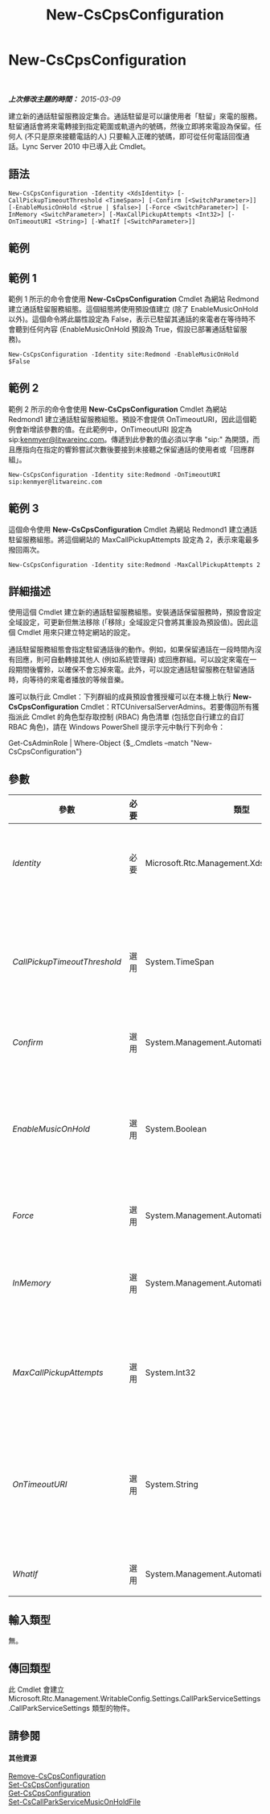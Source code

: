 ﻿---
title: New-CsCpsConfiguration
TOCTitle: New-CsCpsConfiguration
ms:assetid: bc740858-0e00-48ae-883e-67b3b7a03528
ms:mtpsurl: https://technet.microsoft.com/zh-tw/library/Gg412919(v=OCS.15)
ms:contentKeyID: 49292133
ms.date: 08/10/2015
mtps_version: v=OCS.15
ms.translationtype: HT
---

# New-CsCpsConfiguration

 

_**上次修改主題的時間：** 2015-03-09_

建立新的通話駐留服務設定集合。通話駐留是可以讓使用者「駐留」來電的服務。駐留通話會將來電轉接到指定範圍或軌道內的號碼，然後立即將來電設為保留。任何人 (不只是原來接聽電話的人) 只要輸入正確的號碼，即可從任何電話回復通話。Lync Server 2010 中已導入此 Cmdlet。

## 語法

    New-CsCpsConfiguration -Identity <XdsIdentity> [-CallPickupTimeoutThreshold <TimeSpan>] [-Confirm [<SwitchParameter>]] [-EnableMusicOnHold <$true | $false>] [-Force <SwitchParameter>] [-InMemory <SwitchParameter>] [-MaxCallPickupAttempts <Int32>] [-OnTimeoutURI <String>] [-WhatIf [<SwitchParameter>]]

## 範例

## 範例 1

範例 1 所示的命令會使用 **New-CsCpsConfiguration** Cmdlet 為網站 Redmond 建立通話駐留服務組態。這個組態將使用預設值建立 (除了 EnableMusicOnHold 以外)。這個命令將此屬性設定為 False，表示已駐留其通話的來電者在等待時不會聽到任何內容 (EnableMusicOnHold 預設為 True，假設已部署通話駐留服務)。

    New-CsCpsConfiguration -Identity site:Redmond -EnableMusicOnHold $False

## 範例 2

範例 2 所示的命令會使用 **New-CsCpsConfiguration** Cmdlet 為網站 Redmond1 建立通話駐留服務組態。預設不會提供 OnTimeoutURI，因此這個範例會新增該參數的值。在此範例中，OnTimeoutURI 設定為 sip:kenmyer@litwareinc.com。傳遞到此參數的值必須以字串 "sip:" 為開頭，而且應指向在指定的響鈴嘗試次數後要接到未接聽之保留通話的使用者或「回應群組」。

    New-CsCpsConfiguration -Identity site:Redmond -OnTimeoutURI sip:kenmyer@litwareinc.com

## 範例 3

這個命令使用 **New-CsCpsConfiguration** Cmdlet 為網站 Redmond1 建立通話駐留服務組態。將這個網站的 MaxCallPickupAttempts 設定為 2，表示來電最多撥回兩次。

    New-CsCpsConfiguration -Identity site:Redmond -MaxCallPickupAttempts 2

## 詳細描述

使用這個 Cmdlet 建立新的通話駐留服務組態。安裝通話保留服務時，預設會設定全域設定，可更新但無法移除 (「移除」全域設定只會將其重設為預設值)。因此這個 Cmdlet 用來只建立特定網站的設定。

通話駐留服務組態會指定駐留通話後的動作。例如，如果保留通話在一段時間內沒有回應，則可自動轉接其他人 (例如系統管理員) 或回應群組。可以設定來電在一段期間後響鈴，以確保不會忘掉來電。此外，可以設定通話駐留服務在駐留通話時，向等待的來電者播放的等候音樂。

誰可以執行此 Cmdlet：下列群組的成員預設會獲授權可以在本機上執行 **New-CsCpsConfiguration** Cmdlet：RTCUniversalServerAdmins。若要傳回所有獲指派此 Cmdlet 的角色型存取控制 (RBAC) 角色清單 (包括您自行建立的自訂 RBAC 角色)，請在 Windows PowerShell 提示字元中執行下列命令：

Get-CsAdminRole | Where-Object {$\_.Cmdlets –match "New-CsCpsConfiguration"}

## 參數


<table>
<colgroup>
<col style="width: 25%" />
<col style="width: 25%" />
<col style="width: 25%" />
<col style="width: 25%" />
</colgroup>
<thead>
<tr class="header">
<th>參數</th>
<th>必要</th>
<th>類型</th>
<th>說明</th>
</tr>
</thead>
<tbody>
<tr class="odd">
<td><p><em>Identity</em></p></td>
<td><p>必要</p></td>
<td><p>Microsoft.Rtc.Management.Xds.XdsIdentity</p></td>
<td><p>套用設定的網站。必須使用 site:&lt;網站名稱&gt; 的格式輸入，例如 site:Redmond。組態一律會存在於全域範圍且無法移除，如此便無法利用此 Cmdlet 重新建立全域組態。</p></td>
</tr>
<tr class="even">
<td><p><em>CallPickupTimeoutThreshold</em></p></td>
<td><p>選用</p></td>
<td><p>System.TimeSpan</p></td>
<td><p>從保留通話之後到回撥原先接聽來電的電話之前所經過的時間長度。</p>
<p>這必須使用 hh:mm:ss 的格式輸入 (hh = 小時、mm = 分鐘、ss = 秒)</p>
<p>預設值：00:01:30 (90 秒)；最小值：10 秒 (00:00:10)；最大值：10 分鐘 (00:10:00)</p></td>
</tr>
<tr class="odd">
<td><p><em>Confirm</em></p></td>
<td><p>選用</p></td>
<td><p>System.Management.Automation.SwitchParameter</p></td>
<td><p>在執行命令前先提示確認。</p></td>
</tr>
<tr class="even">
<td><p><em>EnableMusicOnHold</em></p></td>
<td><p>選用</p></td>
<td><p>System.Boolean</p></td>
<td><p>決定保留通話時是否對來電者播放音樂。</p>
<p>Lync Server 隨附預設的等候音樂檔。您可以使用 <strong>Set-CsCallParkServiceMusicOnHoldFile</strong> Cmdlet 來變更此檔案 (進而變更在保留通話時來電者所聽到的音樂)。</p>
<p>預設值：True</p></td>
</tr>
<tr class="odd">
<td><p><em>Force</em></p></td>
<td><p>選用</p></td>
<td><p>System.Management.Automation.SwitchParameter</p></td>
<td><p>隱藏變更前所顯示的確認提示。</p></td>
</tr>
<tr class="even">
<td><p><em>InMemory</em></p></td>
<td><p>選用</p></td>
<td><p>System.Management.Automation.SwitchParameter</p></td>
<td><p>建立物件參照但不實際將該物件認可為永久變更。如果您會將這個利用此參數呼叫之 Cmdlet 的輸出指派給變數，可以變更物件參照的屬性，然後呼叫與此 Cmdlet 配對的 Set- Cmdlet，認可這些變更。</p></td>
</tr>
<tr class="odd">
<td><p><em>MaxCallPickupAttempts</em></p></td>
<td><p>選用</p></td>
<td><p>System.Int32</p></td>
<td><p>在放棄保留通話並轉接至遞補統一資源識別元 (URI) 之前，回撥接聽電話的次數。遞補 URI 會以 OnTimeoutURI 參數設定。</p>
<p>預設值：1；最大值：1; 最大值：10</p></td>
</tr>
<tr class="even">
<td><p><em>OnTimeoutURI</em></p></td>
<td><p>選用</p></td>
<td><p>System.String</p></td>
<td><p>未接聽的保留通話將轉接的使用者或回應群組的 SIP 位址。在超過 MaxCallPickupAttempts 參數所定義的回撥次數之後，將轉接保留通話。如果該參數設為 Null，將忽略 OnTimeoutURI，且在嘗試響鈴失敗後保留的通話將斷線。</p>
<p>值必須是以字串 sip: 開頭的 SIP URI。例如，sip:rgs1@litwareinc.com。</p></td>
</tr>
<tr class="odd">
<td><p><em>WhatIf</em></p></td>
<td><p>選用</p></td>
<td><p>System.Management.Automation.SwitchParameter</p></td>
<td><p>說明執行命令時若不實際執行命令的後果。</p></td>
</tr>
</tbody>
</table>


## 輸入類型

無。

## 傳回類型

此 Cmdlet 會建立 Microsoft.Rtc.Management.WritableConfig.Settings.CallParkServiceSettings.CallParkServiceSettings 類型的物件。

## 請參閱

#### 其他資源

[Remove-CsCpsConfiguration](remove-cscpsconfiguration.md)  
[Set-CsCpsConfiguration](set-cscpsconfiguration.md)  
[Get-CsCpsConfiguration](get-cscpsconfiguration.md)  
[Set-CsCallParkServiceMusicOnHoldFile](set-cscallparkservicemusiconholdfile.md)


